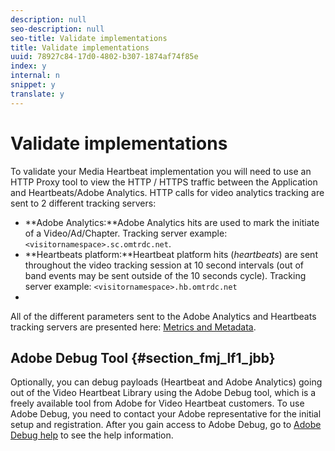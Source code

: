 ```yaml
---
description: null
seo-description: null
seo-title: Validate implementations
title: Validate implementations
uuid: 78927c84-17d0-4802-b307-1874af74f85e
index: y
internal: n
snippet: y
translate: y
---
```


# Validate implementations

To validate your Media Heartbeat implementation you will need to use an HTTP Proxy tool to view the HTTP / HTTPS traffic between the Application and Heartbeats/Adobe Analytics.
HTTP calls for video analytics tracking are sent to 2 different tracking servers:

* **Adobe Analytics:**Adobe Analytics hits are used to mark the initiate of a Video/Ad/Chapter. Tracking server example: `<visitornamespace>.sc.omtrdc.net`.
* **Heartbeats platform:**Heartbeat platform hits (*heartbeats*) are sent throughout the video tracking session at 10 second intervals (out of band events may be sent outside of the 10 seconds cycle). Tracking server example: `<visitornamespace>.hb.omtrdc.net`
*

All of the different parameters sent to the Adobe Analytics and Heartbeats tracking servers are presented here: [Metrics and Metadata](https://marketing-stage.adobe.com/resources/help/en_US/sc/appmeasurement/hbvideo/c_vhl_metrics-and-metadata.html).

## Adobe Debug Tool {#section_fmj_lf1_jbb}

Optionally, you can debug payloads (Heartbeat and Adobe Analytics) going out of the Video Heartbeat Library using the Adobe Debug tool, which is a freely available tool from Adobe for Video Heartbeat customers.
To use Adobe Debug, you need to contact your Adobe representative for the initial setup and registration. After you gain access to Adobe Debug, go to [Adobe Debug help](https://debug.adobe.com/login?next=/#/help/) to see the help information. 
